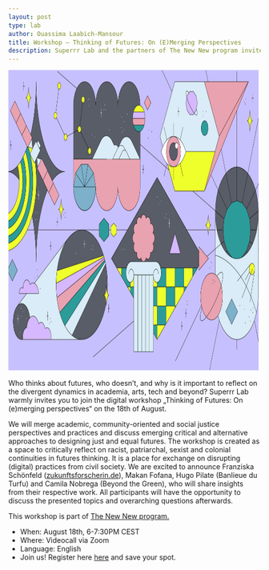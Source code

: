 ```yaml
---
layout: post
type: lab
author: Ouassima Laabich-Mansour
title: Workshop – Thinking of Futures: On (E)Merging Perspectives
description: Superrr Lab and the partners of The New New program invite you to join us for a workshop on August 18th.
---
```

<img src="/assets/img/blog/futures.png" alt="Abstract image with different colorful illustrations that reflect the future" width="500" height="600">
<p>Who thinks about futures, who doesn’t, and why is it important to reflect on the divergent dynamics in academia, arts, tech and beyond? Superrr Lab warmly invites you to join the digital workshop „Thinking of Futures: On (e)merging perspectives“ on the 18th of August. </p>
<p></p>

<p>
We will merge academic, community-oriented and social justice perspectives and practices and discuss emerging critical and alternative approaches to designing just and equal futures. The workshop is created as a space to critically reflect on racist, patriarchal, sexist and colonial continuities in futures thinking. It is a place for exchange on disrupting (digital) practices from civil society.
We are excited to announce Franziska Schönfeld (<a href="https://www.zukunftsforscherin.de/">zukunftsforscherin.de</a>), Makan Fofana, Hugo Pilate (Banlieue du Turfu) and Camila Nobrega (Beyond the Green), who will share insights from their respective work. All participants will have the opportunity to discuss the presented topics and overarching questions afterwards. <p>
  This workshop is part of <a href= "https://thenewnew.space/">The New New program.</a></p>
</p>
<ul>
<li>When: August 18th, 6-7:30PM CEST</li>
<li>Where: Videocall via Zoom</li>
<li>Language: English </li>
<li>Join us! Register here <a href="https://us02web.zoom.us/meeting/register/tZAsceuqpzMsE9Ab6WgvXS1ke19alhUq2zhK">here</a> and save your spot.</li> 
</ul>
</p>

